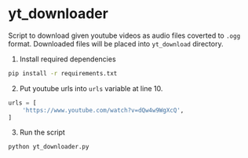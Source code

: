 # yt_downloader
Script to download given youtube videos as audio files coverted to `.ogg` format.
Downloaded files will be placed into `yt_download` directory.

1. Install required dependencies
```bash
pip install -r requirements.txt
```

2. Put youtube urls into `urls` variable at line 10.
```python
urls = [
	'https://www.youtube.com/watch?v=dQw4w9WgXcQ',
]
```

3. Run the script
```bash
python yt_downloader.py
```
